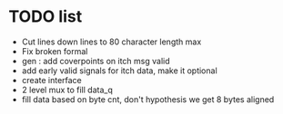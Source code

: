 # TODO list

- Cut lines down lines to 80 character length max
- Fix broken formal 
- gen : add coverpoints on itch msg valid
- add early valid signals for itch data, make it optional
- create interface
- 2 level mux to fill data\_q 
- fill data based on byte cnt, don't hypothesis we get 8 bytes aligned
